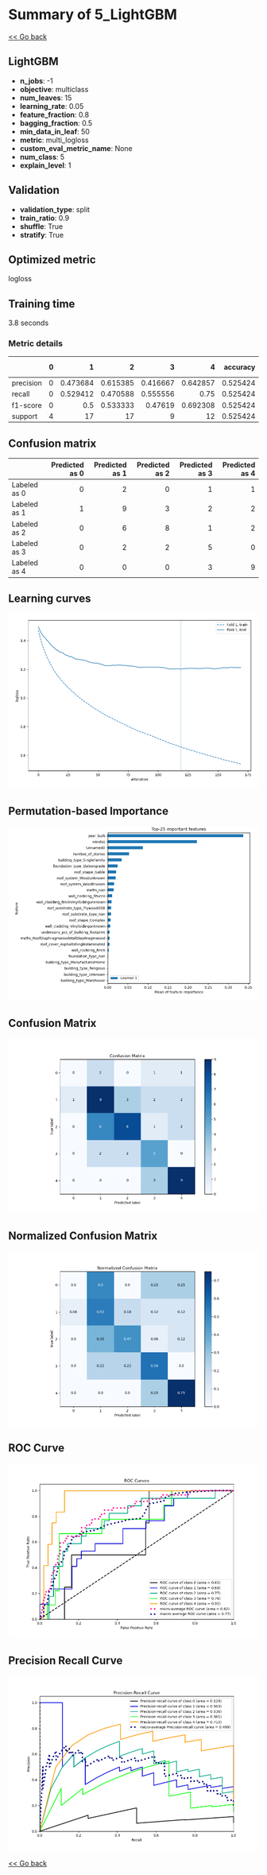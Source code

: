 # Summary of 5_LightGBM

[<< Go back](../README.md)


## LightGBM
- **n_jobs**: -1
- **objective**: multiclass
- **num_leaves**: 15
- **learning_rate**: 0.05
- **feature_fraction**: 0.8
- **bagging_fraction**: 0.5
- **min_data_in_leaf**: 50
- **metric**: multi_logloss
- **custom_eval_metric_name**: None
- **num_class**: 5
- **explain_level**: 1

## Validation
 - **validation_type**: split
 - **train_ratio**: 0.9
 - **shuffle**: True
 - **stratify**: True

## Optimized metric
logloss

## Training time

3.8 seconds

### Metric details
|           |   0 |         1 |         2 |        3 |         4 |   accuracy |   macro avg |   weighted avg |   logloss |
|:----------|----:|----------:|----------:|---------:|----------:|-----------:|------------:|---------------:|----------:|
| precision |   0 |  0.473684 |  0.615385 | 0.416667 |  0.642857 |   0.525424 |    0.429719 |       0.508109 |   1.20088 |
| recall    |   0 |  0.529412 |  0.470588 | 0.555556 |  0.75     |   0.525424 |    0.461111 |       0.525424 |   1.20088 |
| f1-score  |   0 |  0.5      |  0.533333 | 0.47619  |  0.692308 |   0.525424 |    0.440366 |       0.511188 |   1.20088 |
| support   |   4 | 17        | 17        | 9        | 12        |   0.525424 |   59        |      59        |   1.20088 |


## Confusion matrix
|              |   Predicted as 0 |   Predicted as 1 |   Predicted as 2 |   Predicted as 3 |   Predicted as 4 |
|:-------------|-----------------:|-----------------:|-----------------:|-----------------:|-----------------:|
| Labeled as 0 |                0 |                2 |                0 |                1 |                1 |
| Labeled as 1 |                1 |                9 |                3 |                2 |                2 |
| Labeled as 2 |                0 |                6 |                8 |                1 |                2 |
| Labeled as 3 |                0 |                2 |                2 |                5 |                0 |
| Labeled as 4 |                0 |                0 |                0 |                3 |                9 |

## Learning curves
![Learning curves](learning_curves.png)

## Permutation-based Importance
![Permutation-based Importance](permutation_importance.png)
## Confusion Matrix

![Confusion Matrix](confusion_matrix.png)


## Normalized Confusion Matrix

![Normalized Confusion Matrix](confusion_matrix_normalized.png)


## ROC Curve

![ROC Curve](roc_curve.png)


## Precision Recall Curve

![Precision Recall Curve](precision_recall_curve.png)



[<< Go back](../README.md)
